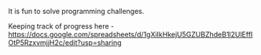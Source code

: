 It is fun to solve programming challenges. 

Keeping track of progress here - https://docs.google.com/spreadsheets/d/1gXiIkHkejU5GZUBZhdeB1l2UlEffIOtP5RzxvmjjH2c/edit?usp=sharing

